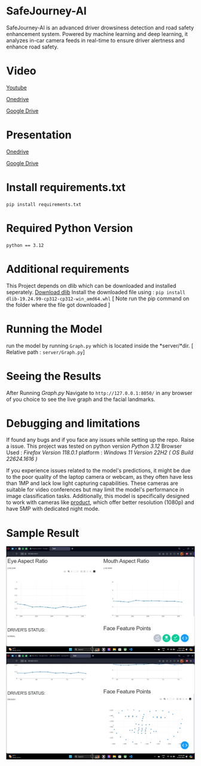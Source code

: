 # SafeJourney-AI
SafeJourney-AI is an advanced driver drowsiness detection and road safety enhancement system. Powered by machine learning and deep learning, it analyzes in-car camera feeds in real-time to ensure driver alertness and enhance road safety. 

# Video
[Youtube](https://youtu.be/5FKmXn9MTQQ)

[Onedrive](https://stdntpartners-my.sharepoint.com/:v:/g/personal/dinesh_kumar_studentambassadors_com/EdgEDcq6DdNBiScm3vcOGlEBgvH64OiAxXl7puXne-VC_w?nav=eyJyZWZlcnJhbEluZm8iOnsicmVmZXJyYWxBcHAiOiJPbmVEcml2ZUZvckJ1c2luZXNzIiwicmVmZXJyYWxBcHBQbGF0Zm9ybSI6IldlYiIsInJlZmVycmFsTW9kZSI6InZpZXciLCJyZWZlcnJhbFZpZXciOiJNeUZpbGVzTGlua0RpcmVjdCJ9fQ&e=fcUYPu)

[Google Drive](https://drive.google.com/file/d/1cP0vGfWmOi_NL_ptoZqzcDKamt0rhwVS/view?usp=sharing)

# Presentation
[Onedrive](https://stdntpartners-my.sharepoint.com/:p:/g/personal/dinesh_kumar_studentambassadors_com/Ed-vls5UdOBIogcJ9swmmqoBYT1j6xB6z8PGIKFPQCldUA?e=ksVhcx)

[Google Drive](https://docs.google.com/presentation/d/15eY2SczSoloA6F5HdpyJTOM0G5AF-1DT/edit?usp=sharing&ouid=108709310001496954265&rtpof=true&sd=true)

# Install requirements.txt
`pip install requirements.txt`

# Required Python Version
`python == 3.12`

# Additional requirements
This Project depends on dlib which can be downloaded and installed seperately.
[Download dlib](https://github.com/z-mahmud22/Dlib_Windows_Python3.x/blob/main/dlib-19.24.99-cp312-cp312-win_amd64.whl)
Install the downloaded file using : `pip install dlib-19.24.99-cp312-cp312-win_amd64.whl`
[ Note run the pip command on the folder where the file got downloaded ] 

# Running the Model
run the model by running `Graph.py` which is located inside the *server/*dir. [ Relative path : `server/Graph.py`]

# Seeing the Results
After Running *Graph.py*
Navigate to `http://127.0.0.1:8050/` in any browser of you choice to see the live graph and the facial landmarks.

# Debugging and limitations 
If found any bugs and if you face any issues while setting up the repo. Raise a issue.
This project was tested on python version *Python 3.12* 
Browser Used : *Firefox Version 118.0.1*
platform : *Windows 11 Version 22H2 ( OS Build 22624.1616 )*

If you experience issues related to the model's predictions, it might be due to the poor quality of the laptop camera or webcam, as they often have less than 1MP and lack low light capturing capabilities. These cameras are suitable for video conferences but may limit the model's performance in image classification tasks. Additionally, this model is specifically designed to work with cameras like [product](https://amzn.eu/d/i6vwRat), which offer better resolution (1080p) and have 5MP with dedicated night mode.

# Sample Result
![Output Screen 1](Results\Res-1.jpg)
![Output Screen 2](Results\Res-2.jpg)

